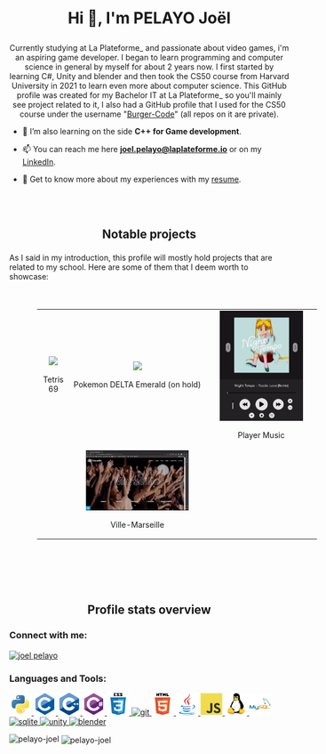 # <p align="center">**Hi 👋, I'm PELAYO Joël**</p>


<p align="center">Currently studying at La Plateforme_ and passionate about video games, i'm an aspiring game developer. I began to learn programming and computer science in general by myself for about 2 years now. I first started by learning C#, Unity and blender and then took the CS50 course from Harvard University in 2021 to learn even more about computer science. This GitHub profile was created for my Bachelor IT at La Plateforme_ so you'll mainly see project related to it, I also had a GitHub profile that I used for the CS50 course under the username "<a href=https://github.com/Burger-Code>Burger-Code</a>" (all repos on it are private).</p>

- 🌱 I’m also learning on the side **C++ for Game development**.

- 📫 You can reach me here **joel.pelayo@laplateforme.io** or on my [LinkedIn]("https://www.linkedin.com/in/jo%C3%ABl-pelayo/?locale=en_US").

- 📄 Get to know more about my experiences with my [resume](https://drive.google.com/file/d/15b5yMSHDEedpRhbxWdkU2Q1qJe0mI7JG/view?usp=share_link).

<br></br>

## <p align="center">**Notable projects**</p>

As I said in my introduction, this profile will mostly hold projects that are related to my school. Here are some of them that I deem worth to showcase:
<table style="margin:10%" align="center">
    <tr>
        <td>
            <div align="center">
                <a href="https://github.com/pelayo-joel/tetris"><img src="./images-src/Tetris69-presentation.gif"  width="80%"></a>
                <p>Tetris 69</p>
            </div>
        </td>
        <td>
            <div align="center">
                <a href="https://github.com/pelayo-joel/pokemon"><img src="./images-src/pokemon-delta.gif"  width="80%"></a>
                <p>Pokemon DELTA Emerald (on hold)</p>
            </div>
        </td>
        <td>
            <div align="center">
                <a href="https://github.com/pelayo-joel/playerMusic"><img src="./images-src/playermusic.gif"  width="80%"></a>
                <p>Player Music</p>
            </div>
        </td>
    </tr>
    <tr align="center">
        <td>
            <p>
        </td>
        <td>
            <div align="center">
                <a href="https://joel-pelayo.students-laplateforme.io/ville-marseille/marseille1.html"><img src="./images-src/marseille.gif"  width="80%"></a>
                <p>Ville-Marseille</p>
            </div>
        </td>
        <td>
            <p>
        </td>
    </tr>
</table>

<br></br>

## <p align="center">**Profile stats overview**</p>


<h3 align="left">Connect with me:</h3>
<p align="left">
<a href="https://www.linkedin.com/in/jo%C3%ABl-pelayo/?locale=en_US" target="blank"><img align="center" src="https://raw.githubusercontent.com/rahuldkjain/github-profile-readme-generator/master/src/images/icons/Social/linked-in-alt.svg" alt="joel pelayo" height="30" width="40" /></a>
</p>

<h3 align="left">Languages and Tools:</h3>
<p align="left"> <a href="https://www.python.org" target="_blank" rel="noreferrer"> <img src="https://raw.githubusercontent.com/devicons/devicon/master/icons/python/python-original.svg" alt="python" width="40" height="40"/> </a><a href="https://www.cprogramming.com/" target="_blank" rel="noreferrer"> <img src="https://raw.githubusercontent.com/devicons/devicon/master/icons/c/c-original.svg" alt="c" width="40" height="40"/> </a> <a href="https://www.w3schools.com/cpp/" target="_blank" rel="noreferrer"> <img src="https://raw.githubusercontent.com/devicons/devicon/master/icons/cplusplus/cplusplus-original.svg" alt="cplusplus" width="40" height="40"/> </a> <a href="https://www.w3schools.com/cs/" target="_blank" rel="noreferrer"> <img src="https://raw.githubusercontent.com/devicons/devicon/master/icons/csharp/csharp-original.svg" alt="csharp" width="40" height="40"/> </a> <a href="https://www.w3schools.com/css/" target="_blank" rel="noreferrer"> <img src="https://raw.githubusercontent.com/devicons/devicon/master/icons/css3/css3-original-wordmark.svg" alt="css3" width="40" height="40"/> </a> <a href="https://git-scm.com/" target="_blank" rel="noreferrer"> <img src="https://www.vectorlogo.zone/logos/git-scm/git-scm-icon.svg" alt="git" width="40" height="40"/> </a> <a href="https://www.w3.org/html/" target="_blank" rel="noreferrer"> <img src="https://raw.githubusercontent.com/devicons/devicon/master/icons/html5/html5-original-wordmark.svg" alt="html5" width="40" height="40"/> </a> <a href="https://www.java.com" target="_blank" rel="noreferrer"> <img src="https://raw.githubusercontent.com/devicons/devicon/master/icons/java/java-original.svg" alt="java" width="40" height="40"/> </a> <a href="https://developer.mozilla.org/en-US/docs/Web/JavaScript" target="_blank" rel="noreferrer"> <img src="https://raw.githubusercontent.com/devicons/devicon/master/icons/javascript/javascript-original.svg" alt="javascript" width="40" height="40"/> </a> <a href="https://www.linux.org/" target="_blank" rel="noreferrer"> <img src="https://raw.githubusercontent.com/devicons/devicon/master/icons/linux/linux-original.svg" alt="linux" width="40" height="40"/> </a> <a href="https://www.mysql.com/" target="_blank" rel="noreferrer"> <img src="https://raw.githubusercontent.com/devicons/devicon/master/icons/mysql/mysql-original-wordmark.svg" alt="mysql" width="40" height="40"/> </a> <a href="https://www.sqlite.org/" target="_blank" rel="noreferrer"> <img src="https://www.vectorlogo.zone/logos/sqlite/sqlite-icon.svg" alt="sqlite" width="40" height="40"/> </a> <a href="https://unity.com/" target="_blank" rel="noreferrer"> <img src="https://www.vectorlogo.zone/logos/unity3d/unity3d-icon.svg" alt="unity" width="40" height="40"/> </a> <a href="https://www.blender.org/" target="_blank" rel="noreferrer"> <img src="https://download.blender.org/branding/community/blender_community_badge_white.svg" alt="blender" width="40" height="40"/> </a> </p>


<p><img align="left" src="https://github-readme-stats.vercel.app/api/top-langs?username=pelayo-joel&theme=ayu-mirage&hide_border=true&show_icons=true&bg_color=00000000&locale=en&layout=compact" alt="pelayo-joel" /></p>

<p>&nbsp;<img align="center" src="https://github-readme-stats.vercel.app/api?username=pelayo-joel&theme=ayu-mirage&hide_border=true&show_icons=true&bg_color=00000000&locale=en" alt="pelayo-joel" /></p>

